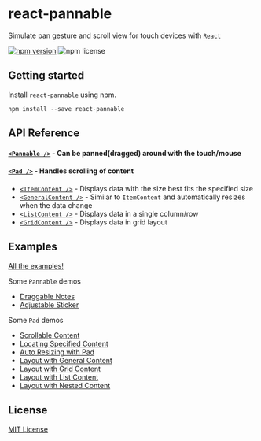 # react-pannable

Simulate pan gesture and scroll view for touch devices with [`React`](https://facebook.github.io/react/)

[![npm version](https://img.shields.io/npm/v/react-pannable.svg)](https://www.npmjs.com/package/react-pannable)
![npm license](https://img.shields.io/npm/l/react-pannable.svg?style=flat)

## Getting started

Install `react-pannable` using npm.

```shell
npm install --save react-pannable
```

## API Reference

#### [`<Pannable />`](https://github.com/n43/react-pannable/tree/dev/packages/pannable/docs/pannable.md) - Can be panned(dragged) around with the touch/mouse

#### [`<Pad />`](https://github.com/n43/react-pannable/tree/dev/packages/pannable/docs/pad.md) - Handles scrolling of content

- [`<ItemContent />`](https://github.com/n43/react-pannable/tree/dev/packages/pannable/docs/itemcontent.md) - Displays data with the size best fits the specified size
- [`<GeneralContent />`](https://github.com/n43/react-pannable/tree/dev/packages/pannable/docs/generalcontent.md) - Similar to `ItemContent` and automatically resizes when the data change
- [`<ListContent />`](https://github.com/n43/react-pannable/tree/dev/packages/pannable/docs/listcontent.md) - Displays data in a single column/row
- [`<GridContent />`](https://github.com/n43/react-pannable/tree/dev/packages/pannable/docs/gridcontent.md) - Displays data in grid layout

## Examples

[All the examples!](https://n43.github.io/react-pannable/)

Some `Pannable` demos

- [Draggable Notes](https://n43.github.io/react-pannable/?path=/story/pannable--note)
- [Adjustable Sticker](https://n43.github.io/react-pannable/?path=/story/pannable--sticker)

Some `Pad` demos

- [Scrollable Content](https://n43.github.io/react-pannable/?path=/story/pad--scrollable-content)
- [Locating Specified Content](https://n43.github.io/react-pannable/?path=/story/pad--locating-specified-content)
- [Auto Resizing with Pad](https://n43.github.io/react-pannable/?path=/story/pad--auto-resizing-with-pad)
- [Layout with General Content](https://n43.github.io/react-pannable/?path=/story/pad--layout-with-general-content)
- [Layout with Grid Content](https://n43.github.io/react-pannable/?path=/story/pad--layout-with-grid-content)
- [Layout with List Content](https://n43.github.io/react-pannable/?path=/story/pad--layout-with-list-content)
- [Layout with Nested Content](https://n43.github.io/react-pannable/?path=/story/pad--layout-with-nested-content)

## License

[MIT License](./LICENSE)
